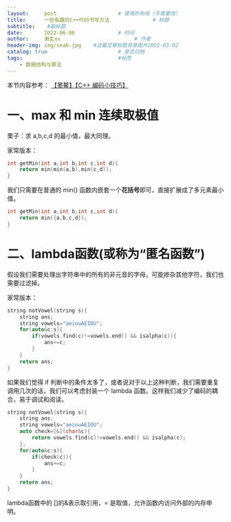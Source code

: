 ```yaml
---
layout:     post   				    # 使用的布局（不需要改）
title:      一些有趣的C++代码书写方法				# 标题 
subtitle:    #副标题
date:       2022-06-06 				# 时间
author:     谢玄xx 						# 作者
header-img: img/sea6.jpg 	#这篇文章标题背景图片2022-03-02 
catalog: true 						# 是否归档
tags:								#标签
    - 数据结构与算法
---
```


本节内容参考：
[【墨鳌】【C++ 编码小技巧】](https://leetcode.cn/circle/discuss/7xedyl/)

# 一、max 和 min 连续取极值

栗子：求 a,b,c,d 的最小值，最大同理。  

家常版本：
```CPP
int getMin(int a,int b,int c,int d){
    return min(min(a,b),min(c,d));
}
```
我们只需要在普通的 min() 函数内嵌套一个**花括号**即可，直接扩展成了多元素最小值。  

```CPP
int getMin(int a,int b,int c,int d){
    return min({a,b,c,d});
}
```

# 二、lambda函数(或称为“匿名函数”)

假设我们需要处理出字符串中的所有的非元音的字母，可能掺杂其他字符，我们也需要过滤掉。

家常版本：

```CPP
string notVowel(string s){
    string ans;
    string vowels="aeiouAEIOU";
    for(auto&c:s){
        if(vowels.find(c)!=vowels.end() && isalpha(c)){
            ans+=c;
        }
    }
    return ans;
}
```
如果我们觉得 if 判断中的条件太多了，或者说对于以上这种判断，我们需要重复调用几次的话，我们可以考虑封装一个 lambda 函数。这样我们减少了编码的耦合，易于调试和阅读。

```CPP
string notVowel(string s){
    string ans;
    string vowels="aeiouAEIOU";
    auto check=[&](char&c){
        return vowels.find(c)!=vowels.end() && isalpha(c);
    };
    for(auto&c:s){
        if(check(c)){
            ans+=c;
        }
    }
    return ans;
}
```
lambda函数中的 []的&表示取引用，= 是取值，允许函数内访问外部的内存申明。
